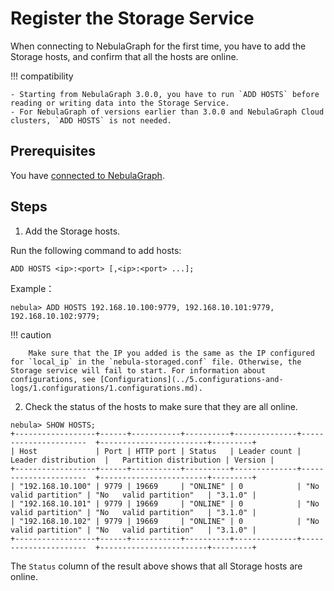 # Register the Storage Service

When connecting to NebulaGraph for the first time, you have to add the Storage hosts, and confirm that all the hosts are online.

!!! compatibility

    - Starting from NebulaGraph 3.0.0, you have to run `ADD HOSTS` before reading or writing data into the Storage Service.
    - For NebulaGraph of versions earlier than 3.0.0 and NebulaGraph Cloud clusters, `ADD HOSTS` is not needed. 

## Prerequisites

You have [connected to NebulaGraph](3.connect-to-nebula-graph.md).

## Steps

1. Add the Storage hosts.

  Run the following command to add hosts:

  ```ngql
  ADD HOSTS <ip>:<port> [,<ip>:<port> ...];
  ```

  <!--
  ```ngql
  ADD HOSTS <ip>:<port> [,<ip>:<port> ...] [INTO NEW ZONE "<new_zone_name>"];
  ```
  -->

  Example：

  ```ngql
  nebula> ADD HOSTS 192.168.10.100:9779, 192.168.10.101:9779, 192.168.10.102:9779;
  ```

  !!! caution

        Make sure that the IP you added is the same as the IP configured for `local_ip` in the `nebula-storaged.conf` file. Otherwise, the Storage service will fail to start. For information about configurations, see [Configurations](../5.configurations-and-logs/1.configurations/1.configurations.md).

2. Check the status of the hosts to make sure that they are all online.

  ```ngql
  nebula> SHOW HOSTS;
  +------------------+------+-----------+----------+--------------+----------------------  +------------------------+---------+
  | Host             | Port | HTTP port | Status   | Leader count | Leader distribution  |   Partition distribution | Version |
  +------------------+------+-----------+----------+--------------+----------------------  +------------------------+---------+
  | "192.168.10.100" | 9779 | 19669     | "ONLINE" | 0            | "No valid partition" | "No   valid partition"   | "3.1.0" |
  | "192.168.10.101" | 9779 | 19669     | "ONLINE" | 0            | "No valid partition" | "No   valid partition"   | "3.1.0" |
  | "192.168.10.102" | 9779 | 19669     | "ONLINE" | 0            | "No valid partition" | "No   valid partition"   | "3.1.0" |
  +------------------+------+-----------+----------+--------------+----------------------  +------------------------+---------+
  ```

  The `Status` column of the result above shows that all Storage hosts are online.
